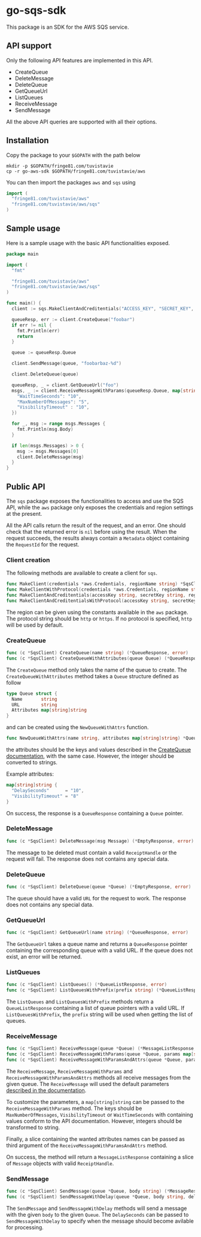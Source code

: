 # go-sqs-sdk

This package is an SDK for the AWS SQS service.

## API support

Only the following API features are implemented in this API.

* CreateQueue
* DeleteMessage
* DeleteQueue
* GetQueueUrl
* ListQueues
* ReceiveMessage
* SendMessage

All the above API queries are supported with all their options.

## Installation

Copy the package to your `$GOPATH` with the path below

```
mkdir -p $GOPATH/fringe81.com/tuvistavie
cp -r go-aws-sdk $GOPATH/fringe81.com/tuvistavie/aws
```

You can then import the packages `aws` and `sqs` using

```go
import (
  "fringe81.com/tuvistavie/aws"
  "fringe81.com/tuvistavie/aws/sqs"
)
```

## Sample usage

Here is a sample usage with the basic API functionalities exposed.

```go
package main

import (
  "fmt"

  "fringe81.com/tuvistavie/aws"
  "fringe81.com/tuvistavie/aws/sqs"
)

func main() {
  client := sqs.MakeClientAndCreditentials("ACCESS_KEY", "SECRET_KEY", aws.Tokyo)

  queueResp, err := client.CreateQueue("foobar")
  if err != nil {
    fmt.Println(err)
    return
  }

  queue := queueResp.Queue

  client.SendMessage(queue, "foobarbaz-%d")

  client.DeleteQueue(queue)

  queueResp, _ = client.GetQueueUrl("foo")
  msgs, _ := client.ReceiveMessageWithParams(queueResp.Queue, map[string]string {
    "WaitTimeSeconds": "10",
    "MaxNumberOfMessages": "5",
    "VisibilityTimeout" : "10",
  })

  for _, msg := range msgs.Messages {
    fmt.Println(msg.Body)
  }

  if len(msgs.Messages) > 0 {
    msg := msgs.Messages[0]
    client.DeleteMessage(msg)
  }
}
```

## Public API

The `sqs` package exposes the functionalities to access and use the SQS API, while the `aws` package only exposes the credentials and region settings at the present.

All the API calls return the result of the request, and an error. One should check that the returned error is `nil` before using the result.
When the request succeeds, the results always contain a `Metadata` object containing the `RequestId` for the request.

### Client creation

The following methods are available to create a client for `sqs`.

```go
func MakeClient(credentials *aws.Credentials, regionName string) *SqsClient
func MakeClientWithProtocol(credentials *aws.Credentials, regionName string, protocol string) *SqsClient
func MakeClientAndCreditentials(accessKey string, secretKey string, regionName string) *SqsClient
func MakeClientAndCreditentialsWithProtocol(accessKey string, secretKey string, regionName string, protocol string) *SqsClient
```

The region can be given using the constants available in the `aws` package.
The protocol string should be `http` or `https`. If no protocol is specified, `http` will be used by default.

### CreateQueue

```go
func (c *SqsClient) CreateQueue(name string) (*QueueResponse, error)
func (c *SqsClient) CreateQueueWithAttributes(queue Queue) (*QueueResponse, error)
```

The `CreateQueue` method only takes the name of the queue to create. The `CreateQueueWithAttributes` method takes a `Queue` structure defined as follow

```go
type Queue struct {
  Name       string
  URL        string
  Attributes map[string]string
}
```

and can be created using the `NewQueueWithAttrs` function.

```go
func NewQueueWithAttrs(name string, attributes map[string]string) *Queue
```

the attributes should be the keys and values described in the [CreateQueue documentation](http://docs.aws.amazon.com/AWSSimpleQueueService/latest/APIReference/Query_QueryCreateQueue.html), with the same case. However, the integer should be converted to strings.

Example attributes:

```go
map[string]string {
  "DelaySeconds"      = "10",
  "VisibilityTimeout" = "8"
}
```

On success, the response is a `QueueResponse` containing a `Queue` pointer.

### DeleteMessage

```go
func (c *SqsClient) DeleteMessage(msg Message) (*EmptyResponse, error)
```

The message to be deleted must contain a valid `ReceiptHandle` or the request will fail.
The response does not contains any special data.

### DeleteQueue

```go
func (c *SqsClient) DeleteQueue(queue *Queue) (*EmptyResponse, error)
```

The queue should have a valid `URL` for the request to work.
The response does not contains any special data.

### GetQueueUrl

```go
func (c *SqsClient) GetQueueUrl(name string) (*QueueResponse, error)
```

The `GetQueueUrl` takes a queue name and returns a `QueueResponse` pointer containing the corresponding queue with a valid URL.
If the queue does not exist, an error will be returned.

### ListQueues

```go
func (c *SqsClient) ListQueues() (*QueueListResponse, error)
func (c *SqsClient) ListQueuesWithPrefix(prefix string) (*QueueListResponse, error)
```

The `ListQueues` and `ListQueuesWithPrefix` methods return a `QueueListResponse` containing a list of queue pointers with a valid URL. If `ListQueuesWithPrefix`, the `prefix` string will be used when getting the list of queues.

### ReceiveMessage

```go
func (c *SqsClient) ReceiveMessage(queue *Queue) (*MessageListResponse, error)
func (c *SqsClient) ReceiveMessageWithParams(queue *Queue, params map[string]string) (*MessageListResponse, error)
func (c *SqsClient) ReceiveMessageWithParamsAndAttrs(queue *Queue, params map[string]string, attrs []string) (*MessageListResponse, error)
```

The `ReceiveMessage`, `ReceiveMessageWithParams` and `ReceiveMessageWithParamsAndAttrs` methods all receive messages from the given queue. The `ReceiveMessage` will used the default parameters [described in the documentation](http://docs.aws.amazon.com/AWSSimpleQueueService/latest/APIReference/Query_QueryReceiveMessage.html).

To customize the parameters, a `map[string]string` can be passed to the `ReceiveMessageWithParams` method. The keys should be `MaxNumberOfMessages`, `VisibilityTimeout` or `WaitTimeSeconds` with containing values conform to the API documentation. However, integers should be transformed to string.

Finally, a slice containing the wanted attributes names can be passed as third argument of the `ReceiveMessageWithParamsAndAttrs` method.

On success, the method will return a `MessageListResponse` containing a slice of `Message` objects with valid `ReceiptHandle`.

### SendMessage

```go
func (c *SqsClient) SendMessage(queue *Queue, body string) (*MessageResponse, error)
func (c *SqsClient) SendMessageWithDelay(queue *Queue, body string, delay int) (*MessageResponse, error)
```

The `SendMessage` and `SendMessageWithDelay` methods will send a message with the given `body` to the given `Queue`. The `DelaySeconds` can be passed to `SendMessageWithDelay` to specify when the message should become avilable for processing.